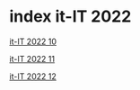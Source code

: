 # index it-IT 2022

<a href="./10">it-IT 2022 10</a>

<a href="./11">it-IT 2022 11</a>

<a href="./12">it-IT 2022 12</a>
